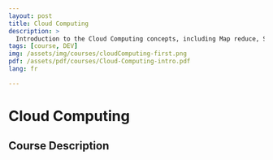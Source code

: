 ```yaml
---
layout: post
title: Cloud Computing
description: >
  Introduction to the Cloud Computing concepts, including Map reduce, Scaling up method...
tags: [course, DEV]
img: /assets/img/courses/cloudComputing-first.png
pdf: /assets/pdf/courses/Cloud-Computing-intro.pdf
lang: fr

---
```

# Cloud Computing
## Course Description
